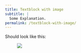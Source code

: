 ```yaml
---
title: Textblock with image
subtitle: |
  Some Explanation.
permalink: /textblock-with-image/
---
```


Should look like this:

<figure class="image">
  <img src="{{baseurl}}/assets/templates/textblock-with-image.png">
</figure>
